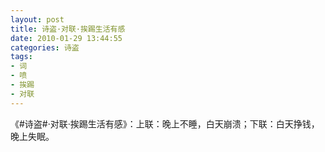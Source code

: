 ```yaml
---
layout: post
title: 诗盗·对联·挨踢生活有感
date: 2010-01-29 13:44:55
categories: 诗盗
tags:
- 词
- 喷
- 挨踢
- 对联
---
```

《#诗盗#·对联·挨踢生活有感》：上联：晚上不睡，白天崩溃；下联：白天挣钱，晚上失眠。
